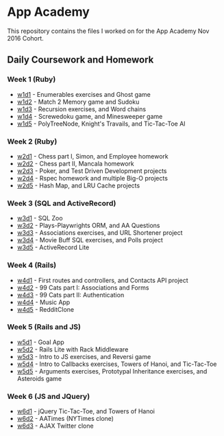 # App Academy

This repository contains the files I worked on for the App Academy Nov 2016 Cohort.

## Daily Coursework and Homework

### Week 1 (Ruby)
* [w1d1](w1/w1d1) - Enumerables exercises and Ghost game
* [w1d2](w1/w1d2) - Match 2 Memory game and Sudoku
* [w1d3](w1/w1d3) - Recursion exercises, and Word chains
* [w1d4](w1/w1d4) - Screwedoku game, and Minesweeper game
* [w1d5](w1/w1d5) - PolyTreeNode, Knight's Travails, and Tic-Tac-Toe AI

### Week 2 (Ruby)
* [w2d1](w2/w2d1) - Chess part I, Simon, and Employee homework
* [w2d2](w2/w2d2) - Chess part II, Mancala homework
* [w2d3](w2/w2d3) - Poker, and Test Driven Development projects
* [w2d4](w2/w2d4) - Rspec homework and multiple Big-O projects
* [w2d5](w2/w2d5) - Hash Map, and LRU Cache projects

### Week 3 (SQL and ActiveRecord)
* [w3d1](w3/w3d1) - SQL Zoo
* [w3d2](w3/w3d2) - Plays-Playwrights ORM, and AA Questions
* [w3d3](w3/w3d3) - Associations exercises, and URL Shortener project
* [w3d4](w3/w3d4) - Movie Buff SQL exercises, and Polls project
* [w3d5](w3/w3d5) - ActiveRecord Lite

### Week 4 (Rails)
* [w4d1](w4/w4d1) - First routes and controllers, and Contacts API project
* [w4d2](w4/w4d2) - 99 Cats part I: Associations and Forms
* [w4d3](w4/w4d3) - 99 Cats part II: Authentication
* [w4d4](w4/w4d4) - Music App
* [w4d5](w4/w4d5) - RedditClone

### Week 5 (Rails and JS)
* [w5d1](w5/w5d1) - Goal App
* [w5d2](w5/w5d2) - Rails Lite with Rack Middleware
* [w5d3](w5/w5d3) - Intro to JS exercises, and Reversi game
* [w5d4](w5/w5d4) - Intro to Callbacks exercises, Towers of Hanoi, and Tic-Tac-Toe
* [w5d5](w5/w5d5) - Arguments exercises, Prototypal Inheritance exercises, and Asteroids game

### Week 6 (JS and JQuery)
* [w6d1](w6/w6d1) - jQuery Tic-Tac-Toe, and Towers of Hanoi
* [w6d2](w6/w6d2) - AATimes (NYTimes clone)
* [w6d3](w6/w6d3) - AJAX Twitter clone
